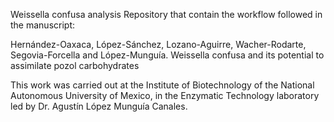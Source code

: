 Weissella confusa analysis
Repository that contain the workflow followed in the manuscript:

Hernández-Oaxaca, López-Sánchez, Lozano-Aguirre, Wacher-Rodarte, Segovia-Forcella and López-Munguía. Weissella confusa and its potential to assimilate pozol carbohydrates

This work was carried out at the Institute of Biotechnology of the National Autonomous University of Mexico, in the Enzymatic Technology laboratory led by Dr. Agustín López Munguía Canales.
